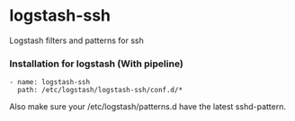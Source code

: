 # logstash-ssh

Logstash filters and patterns for ssh


### Installation for logstash (With pipeline)

```
- name: logstash-ssh 
  path: /etc/logstash/logstash-ssh/conf.d/* 
```

Also make sure your /etc/logstash/patterns.d have the latest sshd-pattern. 


